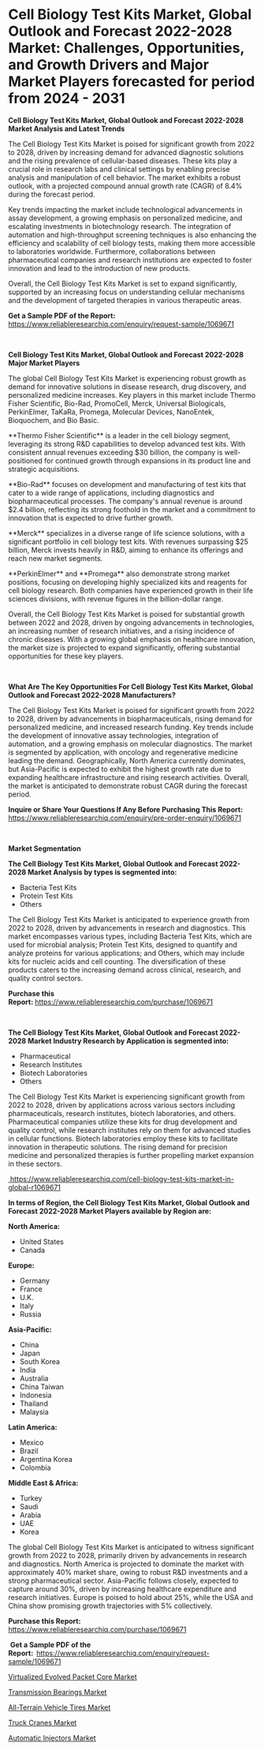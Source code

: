 <p><h1>Cell Biology Test Kits Market, Global Outlook and Forecast 2022-2028 Market: Challenges, Opportunities, and Growth Drivers and Major Market Players forecasted for period from 2024 - 2031</h1></p><p><strong>Cell Biology Test Kits Market, Global Outlook and Forecast 2022-2028 Market Analysis and Latest Trends</strong></p>
<p><p>The Cell Biology Test Kits Market is poised for significant growth from 2022 to 2028, driven by increasing demand for advanced diagnostic solutions and the rising prevalence of cellular-based diseases. These kits play a crucial role in research labs and clinical settings by enabling precise analysis and manipulation of cell behavior. The market exhibits a robust outlook, with a projected compound annual growth rate (CAGR) of 8.4% during the forecast period. </p><p>Key trends impacting the market include technological advancements in assay development, a growing emphasis on personalized medicine, and escalating investments in biotechnology research. The integration of automation and high-throughput screening techniques is also enhancing the efficiency and scalability of cell biology tests, making them more accessible to laboratories worldwide. Furthermore, collaborations between pharmaceutical companies and research institutions are expected to foster innovation and lead to the introduction of new products.</p><p>Overall, the Cell Biology Test Kits Market is set to expand significantly, supported by an increasing focus on understanding cellular mechanisms and the development of targeted therapies in various therapeutic areas.</p></p>
<p><strong>Get a Sample PDF of the Report:&nbsp;</strong> <a href="https://www.reliableresearchiq.com/enquiry/request-sample/1069671">https://www.reliableresearchiq.com/enquiry/request-sample/1069671</a></p>
<p>&nbsp;</p>
<p><strong>Cell Biology Test Kits Market, Global Outlook and Forecast 2022-2028 Major Market Players</strong></p>
<p><p>The global Cell Biology Test Kits Market is experiencing robust growth as demand for innovative solutions in disease research, drug discovery, and personalized medicine increases. Key players in this market include Thermo Fisher Scientific, Bio-Rad, PromoCell, Merck, Universal Biologicals, PerkinElmer, TaKaRa, Promega, Molecular Devices, NanoEntek, Bioquochem, and Bio Basic.</p><p>**Thermo Fisher Scientific** is a leader in the cell biology segment, leveraging its strong R&D capabilities to develop advanced test kits. With consistent annual revenues exceeding $30 billion, the company is well-positioned for continued growth through expansions in its product line and strategic acquisitions.</p><p>**Bio-Rad** focuses on development and manufacturing of test kits that cater to a wide range of applications, including diagnostics and biopharmaceutical processes. The company's annual revenue is around $2.4 billion, reflecting its strong foothold in the market and a commitment to innovation that is expected to drive further growth.</p><p>**Merck** specializes in a diverse range of life science solutions, with a significant portfolio in cell biology test kits. With revenues surpassing $25 billion, Merck invests heavily in R&D, aiming to enhance its offerings and reach new market segments.</p><p>**PerkinElmer** and **Promega** also demonstrate strong market positions, focusing on developing highly specialized kits and reagents for cell biology research. Both companies have experienced growth in their life sciences divisions, with revenue figures in the billion-dollar range.</p><p>Overall, the Cell Biology Test Kits Market is poised for substantial growth between 2022 and 2028, driven by ongoing advancements in technologies, an increasing number of research initiatives, and a rising incidence of chronic diseases. With a growing global emphasis on healthcare innovation, the market size is projected to expand significantly, offering substantial opportunities for these key players.</p></p>
<p>&nbsp;</p>
<p><strong>What Are The Key Opportunities For Cell Biology Test Kits Market, Global Outlook and Forecast 2022-2028 Manufacturers?</strong></p>
<p><p>The Cell Biology Test Kits Market is poised for significant growth from 2022 to 2028, driven by advancements in biopharmaceuticals, rising demand for personalized medicine, and increased research funding. Key trends include the development of innovative assay technologies, integration of automation, and a growing emphasis on molecular diagnostics. The market is segmented by application, with oncology and regenerative medicine leading the demand. Geographically, North America currently dominates, but Asia-Pacific is expected to exhibit the highest growth rate due to expanding healthcare infrastructure and rising research activities. Overall, the market is anticipated to demonstrate robust CAGR during the forecast period.</p></p>
<p><strong>Inquire or Share Your Questions If Any Before Purchasing This Report:</strong> <a href="https://www.reliableresearchiq.com/enquiry/pre-order-enquiry/1069671">https://www.reliableresearchiq.com/enquiry/pre-order-enquiry/1069671</a></p>
<p>&nbsp;</p>
<p><strong>Market Segmentation</strong></p>
<p><strong>The Cell Biology Test Kits Market, Global Outlook and Forecast 2022-2028 Market Analysis by types is segmented into:</strong></p>
<p><ul><li>Bacteria Test Kits</li><li>Protein Test Kits</li><li>Others</li></ul></p>
<p><p>The Cell Biology Test Kits Market is anticipated to experience growth from 2022 to 2028, driven by advancements in research and diagnostics. This market encompasses various types, including Bacteria Test Kits, which are used for microbial analysis; Protein Test Kits, designed to quantify and analyze proteins for various applications; and Others, which may include kits for nucleic acids and cell counting. The diversification of these products caters to the increasing demand across clinical, research, and quality control sectors.</p></p>
<p><strong>Purchase this Report:&nbsp;</strong><a href="https://www.reliableresearchiq.com/purchase/1069671">https://www.reliableresearchiq.com/purchase/1069671</a></p>
<p>&nbsp;</p>
<p><strong>The Cell Biology Test Kits Market, Global Outlook and Forecast 2022-2028 Market Industry Research by Application is segmented into:</strong></p>
<p><ul><li>Pharmaceutical</li><li>Research Institutes</li><li>Biotech Laboratories</li><li>Others</li></ul></p>
<p><p>The Cell Biology Test Kits Market is experiencing significant growth from 2022 to 2028, driven by applications across various sectors including pharmaceuticals, research institutes, biotech laboratories, and others. Pharmaceutical companies utilize these kits for drug development and quality control, while research institutes rely on them for advanced studies in cellular functions. Biotech laboratories employ these kits to facilitate innovation in therapeutic solutions. The rising demand for precision medicine and personalized therapies is further propelling market expansion in these sectors.</p></p>
<p><a href="https://www.reliableresearchiq.com/cell-biology-test-kits-market-in-global-r1069671">&nbsp;https://www.reliableresearchiq.com/cell-biology-test-kits-market-in-global-r1069671</a></p>
<p><strong>In terms of Region, the Cell Biology Test Kits Market, Global Outlook and Forecast 2022-2028 Market Players available by Region are:</strong></p>
<p>
    <p> <strong> North America: </strong>
        <ul>
            <li>United States</li>
            <li>Canada</li>
        </ul>
        </p> 
    <p> <strong> Europe: </strong>
        <ul>
            <li>Germany</li>
            <li>France</li>
            <li>U.K.</li>
            <li>Italy</li>
            <li>Russia</li>
        </ul>
        </p> 
    <p> <strong> Asia-Pacific: </strong>
        <ul>
            <li>China</li>
            <li>Japan</li>
            <li>South Korea</li>
            <li>India</li>
            <li>Australia</li>
            <li>China Taiwan</li>
            <li>Indonesia</li>
            <li>Thailand</li>
            <li>Malaysia</li>
        </ul>
        </p> 
    <p> <strong> Latin America: </strong>
        <ul>
            <li>Mexico</li>
            <li>Brazil</li>
            <li>Argentina Korea</li>
            <li>Colombia</li>
        </ul>
        </p> 
    <p> <strong> Middle East & Africa: </strong>
        <ul>
            <li>Turkey</li>
            <li>Saudi</li>
            <li>Arabia</li>
            <li>UAE</li>
            <li>Korea</li>
        </ul>
    </p>
    </p>
<p><p>The global Cell Biology Test Kits Market is anticipated to witness significant growth from 2022 to 2028, primarily driven by advancements in research and diagnostics. North America is projected to dominate the market with approximately 40% market share, owing to robust R&D investments and a strong pharmaceutical sector. Asia-Pacific follows closely, expected to capture around 30%, driven by increasing healthcare expenditure and research initiatives. Europe is poised to hold about 25%, while the USA and China show promising growth trajectories with 5% collectively.</p></p>
<p><strong>Purchase this Report: </strong><a href="https://www.reliableresearchiq.com/purchase/1069671">https://www.reliableresearchiq.com/purchase/1069671</a></p>
<p>&nbsp;<strong>Get a Sample PDF of the Report:&nbsp;&nbsp;</strong><a href="https://www.reliableresearchiq.com/enquiry/request-sample/1069671">https://www.reliableresearchiq.com/enquiry/request-sample/1069671</a></p>
<p><strong></strong></p>
<p><p><a href="https://www.linkedin.com/pulse/insights-virtualized-evolved-packet-core-market-players-size-qdbpc?trackingId=HaQaLVAMSm%2BZgsxTZIr4mA%3D%3D">Virtualized Evolved Packet Core Market</a></p><p><a href="https://www.linkedin.com/pulse/transmission-bearings-market-research-report-includes-analysis-nlbje?trackingId=wPgBp3hGTr6d%2FeVjY7NAfQ%3D%3D">Transmission Bearings Market</a></p><p><a href="https://www.linkedin.com/pulse/all-terrain-vehicle-tires-market-global-regional-analysis-aasoe?trackingId=w%2Bssxw04Rg%2BAa9xs0SyMgA%3D%3D">All-Terrain Vehicle Tires Market</a></p><p><a href="https://www.linkedin.com/pulse/emerging-truck-cranes-market-opportunities-analysis-investors-4pmie?trackingId=ejZ54Ph9Su2cKCNvDG7nYQ%3D%3D">Truck Cranes Market</a></p><p><a href="https://www.linkedin.com/pulse/in-depth-analysis-global-automatic-injectors-market-scope-wc1le?trackingId=kq2k7VBNQxGmgNlwpA1KAw%3D%3D">Automatic Injectors Market</a></p></p>